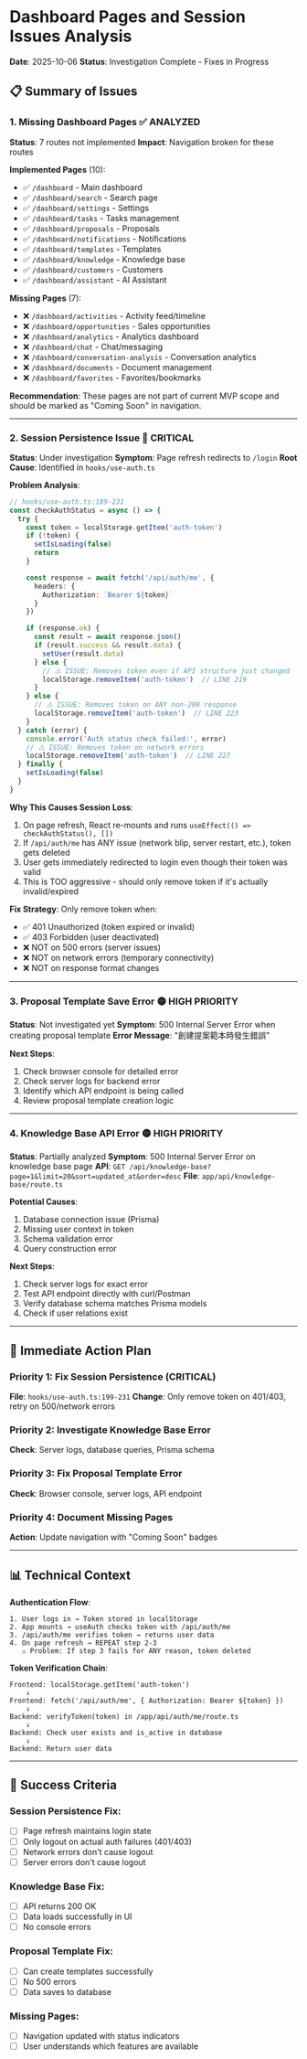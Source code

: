 # Dashboard Pages and Session Issues Analysis
**Date**: 2025-10-06
**Status**: Investigation Complete - Fixes in Progress

## 📋 Summary of Issues

### 1. Missing Dashboard Pages ✅ ANALYZED
**Status**: 7 routes not implemented
**Impact**: Navigation broken for these routes

**Implemented Pages** (10):
- ✅ `/dashboard` - Main dashboard
- ✅ `/dashboard/search` - Search page
- ✅ `/dashboard/settings` - Settings
- ✅ `/dashboard/tasks` - Tasks management
- ✅ `/dashboard/proposals` - Proposals
- ✅ `/dashboard/notifications` - Notifications
- ✅ `/dashboard/templates` - Templates
- ✅ `/dashboard/knowledge` - Knowledge base
- ✅ `/dashboard/customers` - Customers
- ✅ `/dashboard/assistant` - AI Assistant

**Missing Pages** (7):
- ❌ `/dashboard/activities` - Activity feed/timeline
- ❌ `/dashboard/opportunities` - Sales opportunities
- ❌ `/dashboard/analytics` - Analytics dashboard
- ❌ `/dashboard/chat` - Chat/messaging
- ❌ `/dashboard/conversation-analysis` - Conversation analytics
- ❌ `/dashboard/documents` - Document management
- ❌ `/dashboard/favorites` - Favorites/bookmarks

**Recommendation**: These pages are not part of current MVP scope and should be marked as "Coming Soon" in navigation.

---

### 2. Session Persistence Issue 🔴 CRITICAL
**Status**: Under investigation
**Symptom**: Page refresh redirects to `/login`
**Root Cause**: Identified in `hooks/use-auth.ts`

**Problem Analysis**:
```typescript
// hooks/use-auth.ts:189-231
const checkAuthStatus = async () => {
  try {
    const token = localStorage.getItem('auth-token')
    if (!token) {
      setIsLoading(false)
      return
    }

    const response = await fetch('/api/auth/me', {
      headers: {
        Authorization: `Bearer ${token}`
      }
    })

    if (response.ok) {
      const result = await response.json()
      if (result.success && result.data) {
        setUser(result.data)
      } else {
        // ⚠️ ISSUE: Removes token even if API structure just changed
        localStorage.removeItem('auth-token')  // LINE 219
      }
    } else {
      // ⚠️ ISSUE: Removes token on ANY non-200 response
      localStorage.removeItem('auth-token')  // LINE 223
    }
  } catch (error) {
    console.error('Auth status check failed:', error)
    // ⚠️ ISSUE: Removes token on network errors
    localStorage.removeItem('auth-token')  // LINE 227
  } finally {
    setIsLoading(false)
  }
}
```

**Why This Causes Session Loss**:
1. On page refresh, React re-mounts and runs `useEffect(() => checkAuthStatus(), [])`
2. If `/api/auth/me` has ANY issue (network blip, server restart, etc.), token gets deleted
3. User gets immediately redirected to login even though their token was valid
4. This is TOO aggressive - should only remove token if it's actually invalid/expired

**Fix Strategy**:
Only remove token when:
- ✅ 401 Unauthorized (token expired or invalid)
- ✅ 403 Forbidden (user deactivated)
- ❌ NOT on 500 errors (server issues)
- ❌ NOT on network errors (temporary connectivity)
- ❌ NOT on response format changes

---

### 3. Proposal Template Save Error 🟡 HIGH PRIORITY
**Status**: Not investigated yet
**Symptom**: 500 Internal Server Error when creating proposal template
**Error Message**: "創建提案範本時發生錯誤"

**Next Steps**:
1. Check browser console for detailed error
2. Check server logs for backend error
3. Identify which API endpoint is being called
4. Review proposal template creation logic

---

### 4. Knowledge Base API Error 🟡 HIGH PRIORITY
**Status**: Partially analyzed
**Symptom**: 500 Internal Server Error on knowledge base page
**API**: `GET /api/knowledge-base?page=1&limit=20&sort=updated_at&order=desc`
**File**: `app/api/knowledge-base/route.ts`

**Potential Causes**:
1. Database connection issue (Prisma)
2. Missing user context in token
3. Schema validation error
4. Query construction error

**Next Steps**:
1. Check server logs for exact error
2. Test API endpoint directly with curl/Postman
3. Verify database schema matches Prisma models
4. Check if user relations exist

---

## 🔧 Immediate Action Plan

### Priority 1: Fix Session Persistence (CRITICAL)
**File**: `hooks/use-auth.ts:199-231`
**Change**: Only remove token on 401/403, retry on 500/network errors

### Priority 2: Investigate Knowledge Base Error
**Check**: Server logs, database queries, Prisma schema

### Priority 3: Fix Proposal Template Error
**Check**: Browser console, server logs, API endpoint

### Priority 4: Document Missing Pages
**Action**: Update navigation with "Coming Soon" badges

---

## 📊 Technical Context

**Authentication Flow**:
```
1. User logs in → Token stored in localStorage
2. App mounts → useAuth checks token with /api/auth/me
3. /api/auth/me verifies token → returns user data
4. On page refresh → REPEAT step 2-3
   ⚠️ Problem: If step 3 fails for ANY reason, token deleted
```

**Token Verification Chain**:
```
Frontend: localStorage.getItem('auth-token')
    ↓
Frontend: fetch('/api/auth/me', { Authorization: Bearer ${token} })
    ↓
Backend: verifyToken(token) in /app/api/auth/me/route.ts
    ↓
Backend: Check user exists and is_active in database
    ↓
Backend: Return user data
```

---

## 🎯 Success Criteria

### Session Persistence Fix:
- [ ] Page refresh maintains login state
- [ ] Only logout on actual auth failures (401/403)
- [ ] Network errors don't cause logout
- [ ] Server errors don't cause logout

### Knowledge Base Fix:
- [ ] API returns 200 OK
- [ ] Data loads successfully in UI
- [ ] No console errors

### Proposal Template Fix:
- [ ] Can create templates successfully
- [ ] No 500 errors
- [ ] Data saves to database

### Missing Pages:
- [ ] Navigation updated with status indicators
- [ ] User understands which features are available
